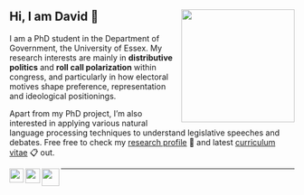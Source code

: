 ## Hi, I am David 👋 <img src="https://raw.githack.com/davidycliao/figures/master/avataaars.png" width="200" height= "200" align="right" /> 


I am a PhD student in the Department of Government, the University of Essex. My research interests are mainly in __distributive politics__ and __roll call polarization__ within congress, and particularly in how electoral motives shape preference, representation and ideological positionings. 

Apart from my PhD project, I’m also interested in applying various natural language processing techniques to understand legislative speeches and debates. Free free to check my [research profile](https://davidycliao.github.io/research/) :open_file_folder: and latest [curriculum vitae](https://raw.githack.com/davidycliao/cv_show/main/CV.pdf) :clipboard: out.


<a href="https://www.linkedin.com/in/jonjoncardoso">
  <img align="left" alt="" width="25px" src="https://upload.wikimedia.org/wikipedia/commons/thumb/c/ca/LinkedIn_logo_initials.png/240px-LinkedIn_logo_initials.png" />
</a>

<a href="https://twitter.com/liaoyenchieh">
  <img align="left" alt="" width="26px" src="https://upload.wikimedia.org/wikipedia/sco/thumb/9/9f/Twitter_bird_logo_2012.svg/172px-Twitter_bird_logo_2012.svg.png" /> 
</a>

<a href="mailto:davidycliao@gmail.com">
  <img align="left" alt="" width="31px" src="https://upload.wikimedia.org/wikipedia/commons/thumb/7/7e/Gmail_icon_%282020%29.svg/320px-Gmail_icon_%282020%29.svg.png" />
</a>


----
